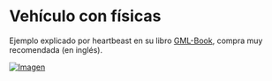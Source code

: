 # Vehículo con físicas

Ejemplo explicado por heartbeast en su libro [GML-Book](http://www.gmlbook.com), compra muy recomendada (en inglés).

[![Imagen](https://github.com/hcosta/referencia-gml/raw/master/aprendizaje/avanzados/26_vehiculo_con_fisicas.gmx/screen1.png)](https://github.com/hcosta/referencia-gml/raw/master/aprendizaje/avanzados/26_vehiculo_con_fisicas.gmx/screen1.png)